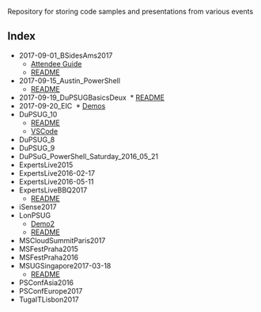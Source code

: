 Repository for storing code samples and presentations from various events

## Index
* 2017-09-01_BSidesAms2017
  * [Attendee Guide](https://github.com/jaapbrasser/events/tree/master/2017-09-01_BSidesAms2017/Attendee%20Guide.md)
  * [README](https://github.com/jaapbrasser/events/tree/master/2017-09-01_BSidesAms2017/README.md)
* 2017-09-15_Austin_PowerShell
  * [README](https://github.com/jaapbrasser/events/tree/master/2017-09-15_Austin_PowerShell/README.md)
* 2017-09-19_DuPSUGBasicsDeux
  * [README](https://github.com/jaapbrasser/Events/blob/master/2017-09-19_DuPSUGBasicsDeux/README.md)
* 2017-09-20_EIC
  * [Demos](https://github.com/jaapbrasser/Events/tree/master/2017-09-20_EIC/Demo)
* DuPSUG_10
  * [README](https://github.com/jaapbrasser/events/tree/master/DuPSUG_10/README.md)
  * [VSCode](https://github.com/jaapbrasser/events/tree/master/DuPSUG_10/VSCode.md)
* DuPSUG_8
* DuPSUG_9
* DuPSuG_PowerShell_Saturday_2016_05_21
* ExpertsLive2015
* ExpertsLive2016-02-17
* ExpertsLive2016-05-11
* ExpertsLiveBBQ2017
  * [README](https://github.com/jaapbrasser/events/tree/master/ExpertsLiveBBQ2017/README.md)
* iSense2017
* LonPSUG
  * [Demo2](https://github.com/jaapbrasser/events/tree/master/LonPSUG/Demo2.md)
  * [README](https://github.com/jaapbrasser/events/tree/master/LonPSUG/README.md)
* MSCloudSummitParis2017
* MSFestPraha2015
* MSFestPraha2016
* MSUGSingapore2017-03-18
  * [README](https://github.com/jaapbrasser/events/tree/master/MSUGSingapore2017-03-18/README.md)
* PSConfAsia2016
* PSConfEurope2017
* TugaITLisbon2017

